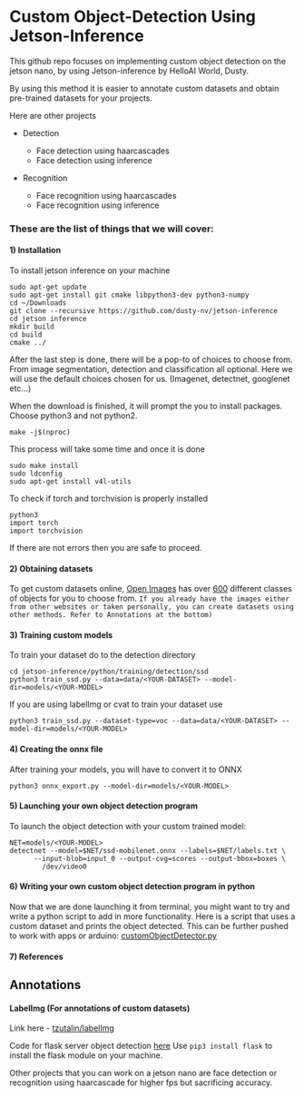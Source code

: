 # Custom Object-Detection Using Jetson-Inference
This github repo focuses on implementing custom object detection on the jetson nano, by using Jetson-inference by HelloAI World, Dusty.

By using this method it is easier to annotate custom datasets and obtain pre-trained datasets for your projects.

Here are other projects

* Detection
  * Face detection using haarcascades
  * Face detection using inference

* Recognition
  * Face recognition using haarcascades
  * Face recognition using inference

        
### These are the list of things that we will cover:
#### 1) Installation
To install jetson inference on your machine 

    sudo apt-get update
    sudo apt-get install git cmake libpython3-dev python3-numpy
    cd ~/Downloads
    git clone --recursive https://github.com/dusty-nv/jetson-inference
    cd jetson inference
    mkdir build
    cd build 
    cmake ../
After the last step is done, there will be a pop-to of choices to choose from. From image segmentation, detection and classification all optional.
Here we will use the default choices chosen for us. (Imagenet, detectnet, googlenet etc...)

When the download is finished, it will prompt the you to install packages. Choose python3 and not python2.
    
    make -j$(nproc)
This process will take some time and once it is done
    
    sudo make install
    sudo ldconfig
    sudo apt-get install v4l-utils
To check if torch and torchvision is properly installed

    python3
    import torch
    import torchvision
If there are not errors then you are safe to proceed.

#### 2) Obtaining datasets
To get custom datasets online, [Open Images](https://storage.googleapis.com/openimages/web/visualizer/index.html?set=train&type=detection&c=%2Fm%2F0fp6w) has over [600](https://github.com/changherng/customobjectdetectionsamples/blob/main/openImages_classesLists.txt) 
different classes of objects for you to choose from.
`If you already have the images either from other websites or taken personally, you can create datasets using other methods. Refer to Annotations at the bottom)`
#### 3) Training custom models
To train your dataset do to the detection directory

    cd jetson-inference/python/training/detection/ssd
    python3 train_ssd.py --data=data/<YOUR-DATASET> --model-dir=models/<YOUR-MODEL>
If you are using labelImg or cvat to train your dataset use

    python3 train_ssd.py --dataset-type=voc --data=data/<YOUR-DATASET> --model-dir=models/<YOUR-MODEL>
    
#### 4) Creating the onnx file
After training your models, you will have to convert it to ONNX

    python3 onnx_export.py --model-dir=models/<YOUR-MODEL>
#### 5) Launching your own object detection program
To launch the object detection with your custom trained model:
    
    NET=models/<YOUR-MODEL>
    detectnet --model=$NET/ssd-mobilenet.onnx --labels=$NET/labels.txt \
          --input-blob=input_0 --output-cvg=scores --output-bbox=boxes \
            /dev/video0
#### 6) Writing your own custom object detection program in python
Now that we are done launching it from terminal, you might want to try and write a python script to add in more functionality.
Here is a script that uses a custom dataset and prints the object detected. This can be further pushed to work with apps or arduino: [customObjectDetector.py](https://github.com/changherng/customobjectdetectionsamples/blob/main/custom_model_detector.py)
#### 7) References




## Annotations
#### LabelImg (For annotations of custom datasets)

Link here - [tzutalin/labelImg](https://github.com/tzutalin/labelImg)











Code for flask server object detection [here](https://github.com/changherng/customobjectdetectionsamples/blob/main/objectDetectorFlaskServer.py)
Use `pip3 install flask` to install the flask module on your machine.



Other projects that you can work on a jetson nano are face detection or recognition using haarcascade for higher fps but sacrificing accuracy.
